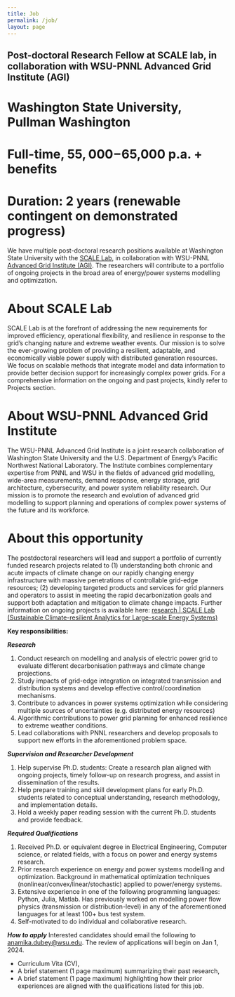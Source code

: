 ```yaml
---
title: Job
permalink: /job/
layout: page
---
```


## Post-doctoral Research Fellow at SCALE lab, in collaboration with WSU-PNNL Advanced Grid Institute (AGI)

# Washington State University, Pullman Washington 

# Full-time, $55,000-$65,000 p.a. + benefits 

# Duration: 2 years (renewable contingent on demonstrated progress)

We have multiple post-doctoral research positions available at Washington State University with the [SCALE Lab](https://anamika-dubey.github.io/), in collaboration with WSU-PNNL [Advanced Grid Institute (AGI)](https://natlab.wsu.edu/grid/). The researchers will contribute to a portfolio of ongoing projects in the broad area of energy/power systems modelling and optimization. 

# About SCALE Lab

SCALE Lab is at the forefront of addressing the new requirements for improved efficiency, operational flexibility, and resilience in response to the grid’s changing nature and extreme weather events. Our mission is to solve the ever-growing problem of providing a resilient, adaptable, and economically viable power supply with distributed generation resources. We focus on scalable methods that integrate model and data information to provide better decision support for increasingly complex power grids. For a comprehensive information on the ongoing and past projects, kindly refer to Projects section.
 
# About WSU-PNNL Advanced Grid Institute

The WSU-PNNL Advanced Grid Institute is a joint research collaboration of Washington State University and the U.S. Department of Energy’s Pacific Northwest National Laboratory. The Institute combines complementary expertise from PNNL and WSU in the fields of advanced grid modelling, wide-area measurements, demand response, energy storage, grid architecture, cybersecurity, and power system reliability research. Our mission is to promote the research and evolution of advanced grid modelling to support planning and operations of complex power systems of the future and its workforce. 

# About this opportunity

The postdoctoral researchers will lead and support a portfolio of currently funded research projects related to (1) understanding both chronic and acute impacts of climate change on our rapidly changing energy infrastructure with massive penetrations of controllable grid-edge resources; (2) developing targeted products and services for grid planners and operators to assist in meeting the rapid decarbonization goals and support both adaptation and mitigation to climate change impacts. Further information on ongoing projects is available here: [research | SCALE Lab (Sustainable Climate-resilient Analytics for Large-scale Energy Systems)](https://anamika-dubey.github.io/projects/)

**Key responsibilities:**

***Research***
 
1. Conduct research on modelling and analysis of electric power grid to evaluate different decarbonisation pathways and climate change projections.
2. Study impacts of grid-edge integration on integrated transmission and distribution systems and develop effective control/coordination mechanisms. 
3. Contribute to advances in power systems optimization while considering multiple sources of uncertainties (e.g. distributed energy resources) 
4. Algorithmic contributions to power grid planning for enhanced resilience to extreme weather conditions. 
5. Lead collaborations with PNNL researchers and develop proposals to support new efforts in the aforementioned problem space.

***Supervision and Researcher Development***
1. Help supervise Ph.D. students: Create a research plan aligned with ongoing projects, timely follow-up on research progress, and assist in dissemination of the results. 
2. Help prepare training and skill development plans for early Ph.D. students related to conceptual understanding, research methodology, and implementation details. 
3. Hold a weekly paper reading session with the current Ph.D. students and provide feedback. 

***Required Qualifications***
1. Received Ph.D. or equivalent degree in Electrical Engineering, Computer science, or related fields, with a focus on power and energy systems research. 
2. Prior research experience on energy and power systems modelling and optimization. Background in mathematical optimization techniques (nonlinear/convex/linear/stochastic) applied to power/energy systems.
3. Extensive experience in one of the following programming languages: Python, Julia, Matlab. Has previously worked on modelling power flow physics (transmission or distribution-level) in any of the aforementioned languages for at least 100+ bus test system.  
4. Self-motivated to do individual and collaborative research. 

***How to apply***
Interested candidates should email the following to [anamika.dubey@wsu.edu](mailto:anamika.dubey@wsu.edu). The review of applications will begin on Jan 1, 2024.
* Curriculum Vita (CV), 
* A brief statement (1 page maximum) summarizing their past research, 
* A brief statement (1 page maximum) highlighting how their prior experiences are aligned with the qualifications listed for this job.




